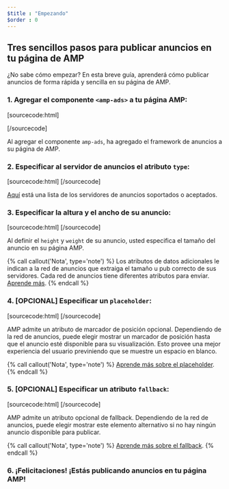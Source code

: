 ```yaml
---
$title : "Empezando"
$order : 0
---
```


## Tres sencillos pasos para publicar anuncios en tu página de AMP

¿No sabe cómo empezar? En esta breve guía, aprenderá cómo publicar anuncios de forma rápida y sencilla en su página de AMP.

### 1. Agregar el componente `<amp-ads>` a tu página AMP:

[sourcecode:html]
<script async custom-element="amp-ad" src="https://cdn.ampproject.org/v0/amp-ad-0.1.js"></script>
[/sourcecode]

Al agregar el componente `amp-ads`, ha agregado el framework de anuncios a su página de AMP.

### 2. Especificar al servidor de anuncios el atributo `type`:

[sourcecode:html]
<amp-ad
      type="a9">
  </amp-ad>
[/sourcecode]

[Aquí](https://www.ampproject.org/docs/reference/components/amp-ad#supported-ad-networks) está una lista de los servidores de anuncios soportados o aceptados.

### 3. Especificar la altura y el ancho de su anuncio:

[sourcecode:html]
<amp-ad width="300"
      height="250"
      type="a9"
      data-aax_size="300x250"
      data-aax_pubname="test123"
      data-aax_src="302">
  </amp-ad>
[/sourcecode]

Al definir el `height` y `weight` de su anuncio, usted especifica el tamaño del anuncio en su página AMP.

{% call callout('Nota', type='note') %}
Los atributos de datos adicionales le indican a la red de anuncios que extraiga el tamaño u pub correcto de sus servidores. Cada red de anuncios tiene diferentes atributos para enviar. [Aprende más](https://www.ampproject.org/docs/reference/components/amp-ad#supported-ad-networks).
{% endcall %}

### 4. [OPCIONAL] Especificar un `placeholder`:

[sourcecode:html]
 <amp-ad width="300"
      height="200"
      type="doubleclick"
      data-slot="/4119129/doesnt-exist">
    <amp-img placeholder src="placeholder-image.jpg"></amp-img>
  </amp-ad>
[/sourcecode]

AMP admite un atributo de marcador de posición opcional. Dependiendo de la red de anuncios, puede elegir mostrar un marcador de posición hasta que el anuncio esté disponible para su visualización. Esto provee una mejor experiencia del usuario previniendo que se muestre un espacio en blanco.

{% call callout('Nota', type='note') %}
[Aprende más sobre el placeholder](/es/docs/guides/responsive/placeholders#placeholders).
{% endcall %}

### 5. [OPCIONAL] Especificar un atributo `fallback`:

[sourcecode:html]
<amp-ad width="300"
      height="200"
      type="doubleclick"
      data-slot="/4119129/doesnt-exist">
    <amp-img fallback src="fallback-image.jpg"></amp-img>
  </amp-ad>
[/sourcecode]

AMP admite un atributo opcional de fallback. Dependiendo de la red de anuncios, puede elegir mostrar este elemento alternativo si no hay ningún anuncio disponible para publicar.

{% call callout('Nota', type='note') %}
[Aprende más sobre el fallback](/es/docs/guides/responsive/placeholders#fallbacks).
{% endcall %}

### 6. ¡Felicitaciones! ¡Estás publicando anuncios en tu página AMP!
